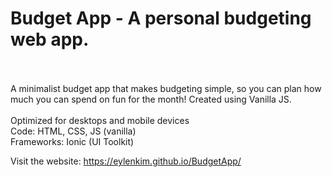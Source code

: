 # Budget App - A personal budgeting web app.
<br><br>
A minimalist budget app that makes budgeting simple, so you can plan how much you can spend on fun for the month! Created using Vanilla JS.
<br>
<br>
Optimized for desktops and mobile devices
<br>
Code: HTML, CSS, JS (vanilla) <br>
Frameworks: Ionic (UI Toolkit)

Visit the website: https://eylenkim.github.io/BudgetApp/
